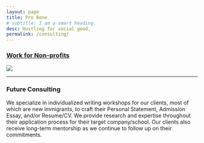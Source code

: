```yaml
---
layout: page
title: Pro Bono
# subtitle: I am a smart heading.
desc: Hustling for social good.
permalink: /consulting/
---
```


<div class="pretty-links">

<div class="lead lead-about">

    
### [Work for Non-profits](https://www.catchafire.org/profiles/1474308/)<br>
<img src="{{ site.baseurl }}/assets/img/git.catchafire.png"/>


<!-- {::nomarkdown} 
<figure class="site-profile">
    <img src="{{ site.baseurl }}/assets/img/profile.png">
</figure>
{:/} -->

<br>

---


### Future Consulting
We specialize in individualized writing workshops for our clients, most of which are new immigrants, to craft their Personal Statement, Admission Essay, and/or Resume/CV. We provide research and expertise throughout their application process for their target company/school. Our clients also receive long-term mentorship as we continue to follow up on their commitments. 
</div>    
 

